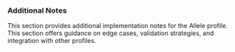 ### Additional Notes
This section provides additional implementation notes for the Allele profile. This section offers guidance on edge cases, validation strategies, and integration with other profiles.